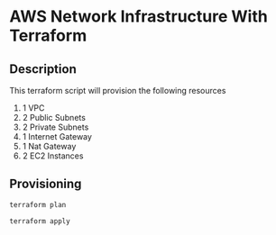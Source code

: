 # AWS Network Infrastructure With Terraform

## Description

This terraform script will provision the following resources

1. 1 VPC
2. 2 Public Subnets
3. 2 Private Subnets
4. 1 Internet Gateway
5. 1 Nat Gateway
6. 2 EC2 Instances

## Provisioning

```sh
terraform plan

terraform apply
```
